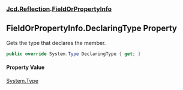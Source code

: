 ### [Jcd.Reflection](Jcd_Reflection.md 'Jcd.Reflection').[FieldOrPropertyInfo](Jcd_Reflection_FieldOrPropertyInfo.md 'Jcd.Reflection.FieldOrPropertyInfo')
## FieldOrPropertyInfo.DeclaringType Property
Gets the type that declares the member.     
```csharp
public override System.Type DeclaringType { get; }
```
#### Property Value
[System.Type](https://docs.microsoft.com/en-us/dotnet/api/System.Type 'System.Type')
